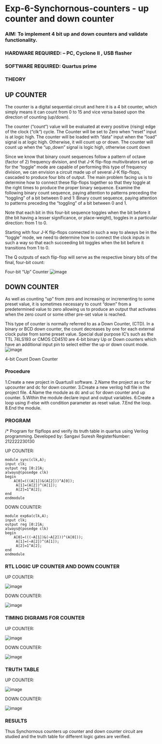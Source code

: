 # Exp-6-Synchornous-counters - up counter and down counter 
### AIM: To implement 4 bit up and down counters and validate  functionality.
### HARDWARE REQUIRED:  – PC, Cyclone II , USB flasher
### SOFTWARE REQUIRED:   Quartus prime
### THEORY 

## UP COUNTER 
The counter is a digital sequential circuit and here it is a 4 bit counter, which simply means it can count from 0 to 15 and vice versa based upon the direction of counting (up/down). 

The counter (“count“) value will be evaluated at every positive (rising) edge of the clock (“clk“) cycle.
The Counter will be set to Zero when “reset” input is at logic high.
The counter will be loaded with “data” input when the “load” signal is at logic high. Otherwise, it will count up or down.
The counter will count up when the “up_down” signal is logic high, otherwise count down

Since we know that binary count sequences follow a pattern of octave (factor of 2) frequency division, and that J-K flip-flop multivibrators set up for the “toggle” mode are capable of performing this type of frequency division, we can envision a circuit made up of several J-K flip-flops, cascaded to produce four bits of output.
The main problem facing us is to determine how to connect these flip-flops together so that they toggle at the right times to produce the proper binary sequence.
Examine the following binary count sequence, paying attention to patterns preceding the “toggling” of a bit between 0 and 1:
Binary count sequence, paying attention to patterns preceding the “toggling” of a bit between 0 and 1.

Note that each bit in this four-bit sequence toggles when the bit before it (the bit having a lesser significance, or place-weight), toggles in a particular direction: from 1 to 0.



 
 

Starting with four J-K flip-flops connected in such a way to always be in the “toggle” mode, we need to determine how to connect the clock inputs in such a way so that each succeeding bit toggles when the bit before it transitions from 1 to 0.

The Q outputs of each flip-flop will serve as the respective binary bits of the final, four-bit count:

 
 

Four-bit “Up” Counter
![image](https://user-images.githubusercontent.com/36288975/169644758-b2f4339d-9532-40c5-af40-8f4f8c942e2c.png)



## DOWN COUNTER 

As well as counting “up” from zero and increasing or incrementing to some preset value, it is sometimes necessary to count “down” from a predetermined value to zero allowing us to produce an output that activates when the zero count or some other pre-set value is reached.

This type of counter is normally referred to as a Down Counter, (CTD). In a binary or BCD down counter, the count decreases by one for each external clock pulse from some preset value. Special dual purpose IC’s such as the TTL 74LS193 or CMOS CD4510 are 4-bit binary Up or Down counters which have an additional input pin to select either the up or down count mode.
![image](https://user-images.githubusercontent.com/36288975/169644844-1a14e123-7228-4ed8-81a9-eb937dff4ac8.png)


4-bit Count Down Counter
### Procedure
1.Create a new project in QuartusII software.
2.Name the project as uc for upcounter and dc for down counter.
3.Create a new verilog hdl file in the project file.
4.Name the module as dc and uc for down counter and up counter.
5.Within the module declare input and output variables.
6.Create a loop using if-else with condition parameter as reset value.
7.End the loop. 8.End the module.

### PROGRAM 
/*
Program for flipflops  and verify its truth table in quartus using Verilog programming.
Developed by: Sangavi Suresh 
RegisterNumber: 212222230130 

UP COUNTER:
```
module sync(clk,A);
input clk;
output reg [0:2]A;
always@(posedge clk)
begin
    A[0]=(((A[1])&(A[2]))^A[0]);
	 A[1]=(A[2])^(A[1]);
	 A[2]=1^A[2];
end 
endmodule
```
DOWN COUNTER:
```
module exp6a(clk,A);
input clk;
output reg [0:2]A;
always@(posedge clk)
begin
    A[0]=(((~A[1])&(~A[2]))^(A[0]));
	 A[1]=(~A[2])^(A[1]);
	 A[2]=1^A[2];
end 
endmodule 
```
### RTL LOGIC UP COUNTER AND DOWN COUNTER  

UP COUNTER:

![image](https://github.com/Sangavi-suresh/Exp-7-Synchornous-counters-/assets/118541861/6dd39ef2-f813-4c95-a306-9ec937f11e64)

DOWN COUNTER:

![image](https://github.com/Sangavi-suresh/Exp-7-Synchornous-counters-/assets/118541861/02975a78-050c-4059-b792-1c6fe6dcdd79)

### TIMING DIGRAMS FOR COUNTER  

UP COUNTER:

![image](https://github.com/Sangavi-suresh/Exp-7-Synchornous-counters-/assets/118541861/2b554860-1168-4c1e-96c8-a8175381417d)

DOWN COUNTER:

![image](https://github.com/Sangavi-suresh/Exp-7-Synchornous-counters-/assets/118541861/3828ee67-e005-45ec-a632-2a4cbdac626e)

### TRUTH TABLE 

UP COUNTER:

![image](https://github.com/Sangavi-suresh/Exp-7-Synchornous-counters-/assets/118541861/365022b7-1931-4df5-97c5-0f26c08850a0)

DOWN COUNTER:

![image](https://github.com/Sangavi-suresh/Exp-7-Synchornous-counters-/assets/118541861/341e8338-d640-4a69-bde4-0a30fbb51940)

### RESULTS 
Thus Synchornous counters up counter and down counter circuit are studied and the truth table for different logic gates are verified.
